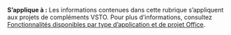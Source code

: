   **S’applique à :** Les informations contenues dans cette rubrique s’appliquent aux projets de compléments VSTO. Pour plus d’informations, consultez [Fonctionnalités disponibles par type d’application et de projet Office](../../vsto/features-available-by-office-application-and-project-type.md).

  